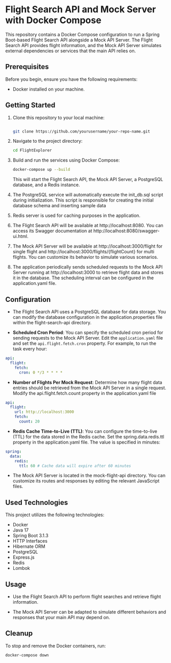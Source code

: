 # Flight Search API and Mock Server with Docker Compose

This repository contains a Docker Compose configuration to run a Spring Boot-based Flight Search API alongside a Mock API Server. The Flight Search API provides flight information, and the Mock API Server simulates external dependencies or services that the main API relies on.

## Prerequisites

Before you begin, ensure you have the following requirements:

- Docker installed on your machine.

## Getting Started

1. Clone this repository to your local machine:

   ```bash

   git clone https://github.com/yourusername/your-repo-name.git

   ```

2. Navigate to the project directory:

   ```bash
   cd FlightExplorer
   ```

3. Build and run the services using Docker Compose:

   ```bash
   docker-compose up --build
   ```

   This will start the Flight Search API, the Mock API Server, a PostgreSQL database, and a Redis instance.

4. The PostgreSQL service will automatically execute the init_db.sql script during initialization. This script is responsible for creating the initial database schema and inserting sample data

5. Redis server is used for caching purposes in the application.

6. The Flight Search API will be available at http://localhost:8080. You can access its Swagger documentation at http://localhost:8080/swagger-ui.html.

7. The Mock API Server will be available at http://localhost:3000/flight for single flight and http://localhost:3000/flights/{flightCount} for multi flights. You can customize its behavior to simulate various scenarios.

8. The application periodically sends scheduled requests to the Mock API Server running at http://localhost:3000 to retrieve flight data and stores it in the database. The scheduling interval can be configured in the application.yaml file.

## Configuration

- The Flight Search API uses a PostgreSQL database for data storage. You can modify the database configuration in the application.properties file within the flight-search-api directory.

- **Scheduled Cron Period**: You can specify the scheduled cron period for sending requests to the Mock API Server. Edit the `application.yaml` file and set the `api.flight.fetch.cron` property. For example, to run the task every hour:

```yaml
api:
  flight:
    fetch:
      cron: 0 */3 * * * *
```

- **Number of Flights Per Mock Request**: Determine how many flight data entries should be retrieved from the Mock API Server in a single request. Modify the api.flight.fetch.count property in the application.yaml file

```yaml
api:
  flight:
    url: http://localhost:3000
    fetch:
      count: 20
```

- **Redis Cache Time-to-Live (TTL)**: You can configure the time-to-live (TTL) for the data stored in the Redis cache. Set the spring.data.redis.ttl property in the application.yaml file. The value is specified in minutes:

```yaml
spring:
  data:
    redis:
      ttl: 60 # Cache data will expire after 60 minutes
```

- The Mock API Server is located in the mock-flight-api directory. You can customize its routes and responses by editing the relevant JavaScript files.

## Used Technologies

This project utilizes the following technologies:

- Docker
- Java 17
- Spring Boot 3.1.3
- HTTP Interfaces
- Hibernate ORM
- PostgreSQL
- Express.js
- Redis
- Lombok

## Usage

- Use the Flight Search API to perform flight searches and retrieve flight information.

- The Mock API Server can be adapted to simulate different behaviors and responses that your main API may depend on.

## Cleanup

To stop and remove the Docker containers, run:

```bash
docker-compose down
```
